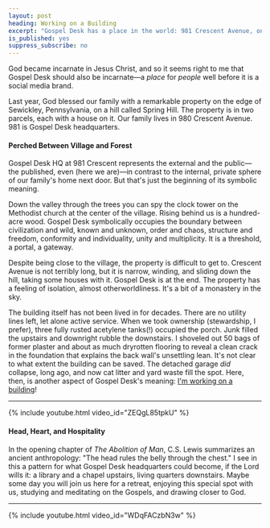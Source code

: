 ```yaml
---
layout: post
heading: Working on a Building
excerpt: "Gospel Desk has a place in the world: 981 Crescent Avenue, on Spring Hill in Sewickley, Pennsylvania."
is_published: yes
suppress_subscribe: no
---
```


God became incarnate in Jesus Christ, and so it seems right to me that Gospel
Desk should also be incarnate—a *place* for *people* well before it is a social
media brand.

Last year, God blessed our family with a remarkable property on the edge of
Sewickley, Pennsylvania, on a hill called Spring Hill. The property is in two
parcels, each with a house on it. Our family lives in 980 Crescent Avenue. 981
is Gospel Desk headquarters.

#### Perched Between Village and Forest 

Gospel Desk HQ at 981 Crescent represents the external and the public—the
published, even (here we are)—in contrast to the internal, private sphere of
our family's home next door. But that's just the beginning of its symbolic
meaning.

Down the valley through the trees you can spy the clock tower on the Methodist
church at the center of the village. Rising behind us is a hundred-acre wood.
Gospel Desk symbolically occupies the boundary between civilization and wild,
known and unknown, order and chaos, structure and freedom, conformity and
individuality, unity and multiplicity. It is a threshold, a portal, a gateway.

Despite being close to the village, the property is difficult to get to.
Crescent Avenue is not terribly long, but it is narrow, winding, and sliding
down the hill, taking some houses with it. Gospel Desk is at the end. The
property has a feeling of isolation, almost otherworldliness. It's a bit of a
monastery in the sky.

The building itself has not been lived in for decades. There are no utility
lines left, let alone active service. When we took ownership (stewardship, I
prefer), three fully rusted acetylene tanks(!) occupied the porch. Junk filled
the upstairs and downright rubble the downstairs. I shoveled out 50 bags of
former plaster and about as much dryrotten flooring to reveal a clean crack in
the foundation that explains the back wall's unsettling lean. It's not clear to
what extent the building can be saved. The detached garage *did* collapse, long
ago, and now cat litter and yard waste fill the spot. Here, then, is another
aspect of Gospel Desk's meaning: [I'm working on a
building](https://en.wikipedia.org/wiki/I%27m_Working_on_a_Building)!

---

{% include youtube.html video_id="ZEQgL85tpkU" %}


#### Head, Heart, and Hospitality

In the opening chapter of *The Abolition of Man*, C.S. Lewis summarizes an
ancient anthropology: "The head rules the belly through the chest." I see in
this a pattern for what Gospel Desk headquarters could become, if the Lord
wills it: a library and a chapel upstairs, living quarters downstairs. Maybe
some day you will join us here for a retreat, enjoying this special spot with
us, studying and meditating on the Gospels, and drawing closer to God.

---

{% include youtube.html video_id="WDqFACzbN3w" %}
